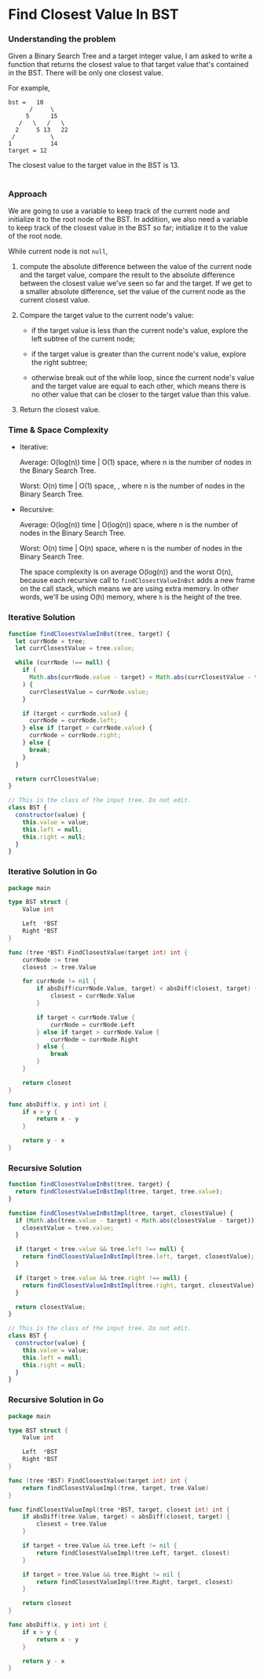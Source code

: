 # Find Closest Value In BST

### Understanding the problem

Given a Binary Search Tree and a target integer value, I am asked to write a function that returns the closest value to that target value that's contained in the BST. There will be only one closest value.

For example,

```
bst =   10
      /     \
     5      15
   /   \   /   \
  2     5 13   22
 /          \
1           14
target = 12
```

The closest value to the target value in the BST is 13.

#

### Approach

We are going to use a variable to keep track of the current node and initialize it to the root node of the BST. In addition, we also need a variable to keep track of the closest value in the BST so far; initialize it to the value of the root node.

While current node is not `null`,

1. compute the absolute difference between the value of the current node and the target value, compare the result to the absolute difference between the closest value we've seen so far and the target. If we get to a smaller absolute difference, set the value of the current node as the current closest value.

2. Compare the target value to the current node's value:

   - if the target value is less than the current node's value, explore the left subtree of the current node;

   - if the target value is greater than the current node's value, explore the right subtree;

   - otherwise break out of the while loop, since the current node's value and the target value are equal to each other, which means there is no other value that can be closer to the target value than this value.

3. Return the closest value.

### Time & Space Complexity

- Iterative:

  Average: O(log(n)) time | O(1) space, where n is the number of nodes in the Binary Search Tree.

  Worst: O(n) time | O(1) space, , where n is the number of nodes in the Binary Search Tree.

- Recursive:

  Average: O(log(n)) time | O(log(n)) space, where n is the number of nodes in the Binary Search Tree.

  Worst: O(n) time | O(n) space, where n is the number of nodes in the Binary Search Tree.

  The space complexity is on average O(log(n)) and the worst O(n), because each recursive call to `findClosestValueInBst` adds a new frame on the call stack, which means we are using extra memory. In other words, we'll be using O(h) memory, where `h` is the height of the tree.

### Iterative Solution

```js
function findClosestValueInBst(tree, target) {
  let currNode = tree;
  let currClosestValue = tree.value;

  while (currNode !== null) {
    if (
      Math.abs(currNode.value - target) < Math.abs(currClosestValue - target)
    ) {
      currClosestValue = currNode.value;
    }

    if (target < currNode.value) {
      currNode = currNode.left;
    } else if (target > currNode.value) {
      currNode = currNode.right;
    } else {
      break;
    }
  }

  return currClosestValue;
}

// This is the class of the input tree. Do not edit.
class BST {
  constructor(value) {
    this.value = value;
    this.left = null;
    this.right = null;
  }
}
```

### Iterative Solution in Go

```go
package main

type BST struct {
	Value int

	Left  *BST
	Right *BST
}

func (tree *BST) FindClosestValue(target int) int {
	currNode := tree
	closest := tree.Value

	for currNode != nil {
		if absDiff(currNode.Value, target) < absDiff(closest, target) {
			closest = currNode.Value
		}

		if target < currNode.Value {
			currNode = currNode.Left
		} else if target > currNode.Value {
			currNode = currNode.Right
		} else {
			break
		}
	}

	return closest
}

func absDiff(x, y int) int {
	if x > y {
		return x - y
	}

	return y - x
}
```

### Recursive Solution

```js
function findClosestValueInBst(tree, target) {
  return findClosestValueInBstImpl(tree, target, tree.value);
}

function findClosestValueInBstImpl(tree, target, closestValue) {
  if (Math.abs(tree.value - target) < Math.abs(closestValue - target)) {
    closestValue = tree.value;
  }

  if (target < tree.value && tree.left !== null) {
    return findClosestValueInBstImpl(tree.left, target, closestValue);
  }

  if (target > tree.value && tree.right !== null) {
    return findClosestValueInBstImpl(tree.right, target, closestValue);
  }

  return closestValue;
}

// This is the class of the input tree. Do not edit.
class BST {
  constructor(value) {
    this.value = value;
    this.left = null;
    this.right = null;
  }
}
```

### Recursive Solution in Go

```go
package main

type BST struct {
	Value int

	Left  *BST
	Right *BST
}

func (tree *BST) FindClosestValue(target int) int {
	return findClosestValueImpl(tree, target, tree.Value)
}

func findClosestValueImpl(tree *BST, target, closest int) int {
	if absDiff(tree.Value, target) < absDiff(closest, target) {
		closest = tree.Value
	}

	if target < tree.Value && tree.Left != nil {
		return findClosestValueImpl(tree.Left, target, closest)
	}

	if target > tree.Value && tree.Right != nil {
		return findClosestValueImpl(tree.Right, target, closest)
	}

	return closest
}

func absDiff(x, y int) int {
	if x > y {
		return x - y
	}

	return y - x
}
```
